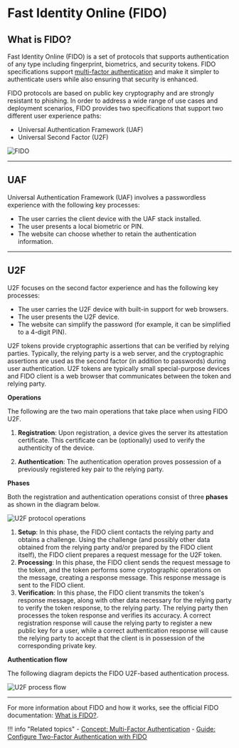 # Fast Identity Online (FIDO)

## What is FIDO?

Fast Identity Online (FIDO) is a set of protocols that supports authentication of any type including fingerprint, biometrics, and security tokens. FIDO specifications support [multi-factor authentication]({{base_path}}/references/concepts/authentication/multi-factor-authentication) and make it simpler to authenticate users while also ensuring that security is enhanced. 

FIDO protocols are based on public key cryptography and are strongly resistant to phishing. In order to address a wide range of use cases and deployment scenarios, FIDO provides two specifications that support two different user experience paths:

- Universal Authentication Framework (UAF)
- Universal Second Factor (U2F)

![FIDO]({{base_path}}/assets/img/concepts/fido.png)

---

## UAF 

Universal Authentication Framework (UAF) involves a passwordless experience with the following key processes:

-   The user carries the client device with the UAF stack installed. 
-   The user presents a local biometric or PIN.
-   The website can choose whether to retain the authentication information.

---

## U2F 

U2F focuses on the second factor experience and has the following key processes:

-   The user carries the U2F device with built-in support for
 web browsers.
-   The user presents the U2F device.
-   The website can simplify the password (for example, it can be simplified to a 4-digit PIN).

U2F tokens provide cryptographic assertions that can be verified by relying parties. Typically, the relying party is a web server, and the cryptographic assertions are used as the second factor (in addition to passwords) during user authentication. U2F tokens are typically small special-purpose devices and FIDO client is a web browser that communicates between the token and relying party.

**Operations**

The following are the two main operations that take place when using FIDO U2F.

1.  **Registration**: Upon registration, a device gives the server its attestation certificate. This certificate can be (optionally) used to verify the authenticity of the device.

2.  **Authentication**: The authentication operation proves possession of a previously registered key pair to the relying party.

**Phases**

Both the registration and authentication operations consist of three **phases** as shown in the diagram below.

![U2F protocol operations]({{base_path}}/assets/img/concepts/u2f-protocol-operations.png)

1.  **Setup**: In this phase, the FIDO client contacts the relying party and obtains a challenge. Using the challenge (and possibly other data obtained from the relying party and/or prepared by the FIDO client itself), the FIDO client prepares a request message for the U2F token.
2.  **Processing**: In this phase, the FIDO client sends the request message to the token, and the token performs some cryptographic operations on the message, creating a response message. This response message is sent to the FIDO client. 
3.  **Verification**: In this phase, the FIDO client transmits the token's response message, along with other data necessary for the relying party to verify the token response, to the relying party.     The relying party then processes the token response and verifies its accuracy. A correct registration response will cause the relying party to register a new public key for a user, while a correct authentication response will cause the relying party to accept that the client is in possession of the corresponding private key.

**Authentication flow**

The following diagram depicts the FIDO U2F-based authentication process.

![U2F process flow]({{base_path}}/assets/img/concepts/u2f-process-flow.png) 

---

For more information about FIDO and how it works, see the official FIDO documentation: [What is FIDO?](https://fidoalliance.org/what-is-fido/). 

!!! info "Related topics"
    - [Concept: Multi-Factor Authentication]({{base_path}}/references/concepts/authentication/multi-factor-authentication)
    - [Guide: Configure Two-Factor Authentication with FIDO]({{base_path}}/guides/mfa/2fa-fido)






